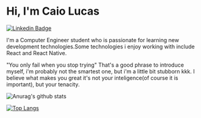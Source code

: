 # Hi, I'm Caio Lucas

[![Linkedin Badge](https://img.shields.io/badge/-LinkedIn-blue?style=flat-square&logo=Linkedin&logoColor=white&link=https://www.linkedin.com/in/fagnerpsantos/)](https://www.linkedin.com/in/caio-maia-3919a01b4)

I'm a Computer Engineer student who is passionate for learning new development technologies.Some technologies i enjoy working with include React and React Native.

"You only fail when you stop trying" That's a good phrase to introduce myself, i'm probably not the smartest one, but i'm a little bit stubborn kkk. I believe what makes you great it's not your inteligence(of course it is important), but your tenacity.

![Anurag's github stats](https://github-readme-stats.vercel.app/api?username=caiolucasb&show_icons=true&theme=synthwave)

[![Top Langs](https://github-readme-stats.vercel.app/api/top-langs/?username=caiolucasb&theme=synthwave&layout=compact)](https://github.com/caiolucasb/github-readme-stats)
